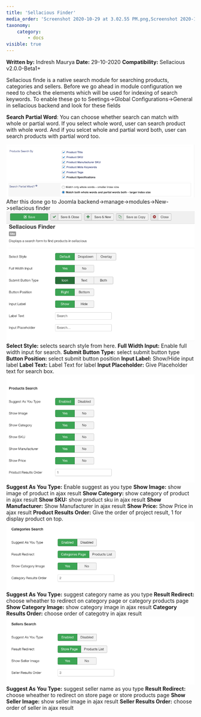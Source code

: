 ```yaml
---
title: 'Sellacious Finder'
media_order: 'Screenshot 2020-10-29 at 3.02.55 PM.png,Screenshot 2020-10-29 at 3.08.42 PM.png,Screenshot 2020-10-29 at 3.18.12 PM.png,Screenshot 2020-10-29 at 3.25.29 PM.png,Screenshot 2020-10-29 at 3.57.06 PM.png'
taxonomy:
    category:
        - docs
visible: true
---
```


**Written by:** Indresh Maurya
**Date:** 29-10-2020
**Compatibility:** Sellacious v2.0.0-Beta1+

Sellacious finde is a native search module for searching products, categories and sellers.
Before we go ahead in module configuration we need to check the elements which will be used for indexing of search keywords. To enable these go to Seetings->Global Configurations->General in sellacious backend and look for these fields

**Search Partial Word**: You can choose whether search can match with whole or partial word. If you select whole word, user can search product with whole word. And if you selcet whole and partial word both, user can search products with partial word too.

![](Screenshot%202020-10-29%20at%203.02.55%20PM.png)
After this done go to Joomla backend->manage->modules->New->sellacious finder
![](Screenshot%202020-10-29%20at%203.08.42%20PM.png)
**Select Style:** selects search style from here.
**Full Width Input:** Enable full width input for search.
**Submit Button Type:** select submit button type
**Button Position:** select submit button position
**Input Label:** Show/Hide input label
**Label Text:** Label Text for label
**Input Placeholder:** Give Placeholder text for search box.
![](Screenshot%202020-10-29%20at%203.18.12%20PM.png)
**Suggest As You Type:** Enable suggest as you type
**Show Image:** show image of product in ajax result
**Show Category:** show category of product in ajax result
**Show SKU:**  show product sku in ajax result
**Show Manufacturer:** Show Manufacturer in ajax result 
**Show Price:** Show Price in ajax result
**Product Results Order:** Give the order of project result, 1 for display product on top.
![](Screenshot%202020-10-29%20at%203.25.29%20PM.png)
**Suggest As You Type:** suggest category name as you type
**Result Redirect:** choose wheather to redirect on category page or category products page
**Show Category Image:** show category image in ajax result
**Category Results Order:** choose order of categotry in ajax result
![](Screenshot%202020-10-29%20at%203.57.06%20PM.png)
**Suggest As You Type:** suggest seller name as you type
**Result Redirect:** choose wheather to redirect on store page or store products page
**Show Seller Image:** show seller image in ajax result
**Seller Results Order:** choose order of seller in ajax result